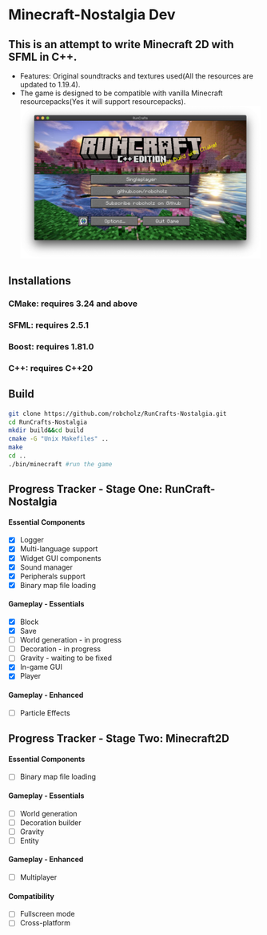 # Minecraft-Nostalgia Dev

## This is an attempt to write Minecraft 2D with SFML in C++.

- Features: Original soundtracks and textures used(All the resources are updated to 1.19.4).
- The game is designed to be compatible with vanilla Minecraft resourcepacks(Yes it will support resourcepacks). 
  ![menu.png](docs%2Freadme%2Fmenu_july_2023.png)

## Installations

### CMake: requires 3.24 and above
### SFML: requires 2.5.1 
### Boost: requires 1.81.0
### C++: requires C++20

## Build
```sh
git clone https://github.com/robcholz/RunCrafts-Nostalgia.git
cd RunCrafts-Nostalgia
mkdir build&&cd build
cmake -G "Unix Makefiles" ..
make
cd ..
./bin/minecraft #run the game
```


## Progress Tracker - Stage One: RunCraft-Nostalgia
#### Essential Components
- [x] Logger
- [x] Multi-language support
- [x] Widget GUI components
- [x] Sound manager
- [x] Peripherals support
- [x] Binary map file loading
#### Gameplay - Essentials
- [x] Block
- [x] Save
- [ ] World generation - in progress
- [ ] Decoration  - in progress
- [ ] Gravity - waiting to be fixed
- [x] In-game GUI
- [x] Player
#### Gameplay - Enhanced
- [ ] Particle Effects

## Progress Tracker - Stage Two: Minecraft2D
#### Essential Components
- [ ] Binary map file loading
#### Gameplay - Essentials
- [ ] World generation
- [ ] Decoration builder
- [ ] Gravity
- [ ] Entity
#### Gameplay - Enhanced
- [ ] Multiplayer
#### Compatibility
- [ ] Fullscreen mode
- [ ] Cross-platform
